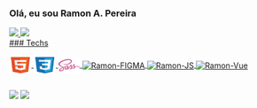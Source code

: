 ### Olá, eu sou Ramon A. Pereira

<div>
  <a href="https://github.com/ramonAPereira">
  <img height="140em" src="https://github-readme-stats.vercel.app/api?username=RamonAPereira&show_icons=true&theme=tokyonight&include_all_commits=true&count_private=true"/>
  <img height="140em" src="https://github-readme-stats.vercel.app/api/top-langs/?username=ramonapereira&layout=compact&langs_count=7&theme=tokyonight"/>
</div>
### Techs  
<div style="display: inline_block"><br>
  <img align="center" alt="Ramon-HTML" height="30" width="40" src="https://raw.githubusercontent.com/devicons/devicon/master/icons/html5/html5-original.svg">
  <img align="center" alt="Ramon-CSS" height="30" width="40" src="https://raw.githubusercontent.com/devicons/devicon/master/icons/css3/css3-original.svg">
  <img align="center" alt="Ramon-CSS" height="30" width="40" src="https://raw.githubusercontent.com/devicons/devicon/master/icons/sass/sass-original.svg">
  <img align="center" alt="Ramon-FIGMA" height="30" width="40" src="https://cdn.jsdelivr.net/gh/devicons/devicon/icons/figma/figma-original.svg">
  <img align="center" alt="Ramon-JS" height="30" width="40" src="https://cdn.jsdelivr.net/gh/devicons/devicon/icons/javascript/javascript-original.svg">
  <img align="center" alt="Ramon-Vue" height="30" width="40" src="https://cdn.jsdelivr.net/gh/devicons/devicon/icons/vuejs/vuejs-original.svg">
</div>
  
 ##
  
 <div> 
  <a href = "mailto:ramonpereiranzd@gmail.com"><img src="https://img.shields.io/badge/-Gmail-%23333?style=for-the-badge&logo=gmail&logoColor=white" target="_blank"></a>
  <a href = "https://twitter.com/ramonnzd"><img src="https://img.shields.io/badge/-Twitter-%23333?style=for-the-badge&logo=twitter&logoColor=white" target="_blank"></a>

  </div>
